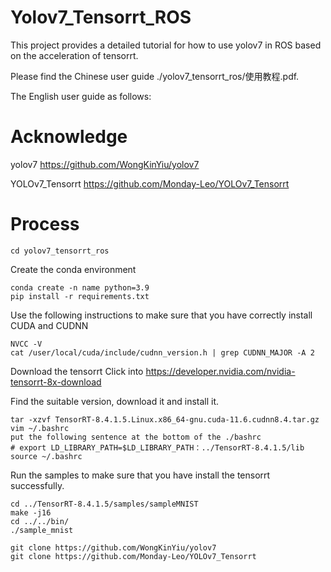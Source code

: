# Yolov7_Tensorrt_ROS

This project provides a detailed tutorial for how to use yolov7 in ROS based on the acceleration of tensorrt. 

Please find the Chinese user guide ./yolov7_tensorrt_ros/使用教程.pdf.

The English user guide as follows:

# Acknowledge

yolov7 https://github.com/WongKinYiu/yolov7

YOLOv7_Tensorrt https://github.com/Monday-Leo/YOLOv7_Tensorrt

# Process

```
cd yolov7_tensorrt_ros
```

Create the conda environment
```
conda create -n name python=3.9
pip install -r requirements.txt
```
Use the following instructions to make sure that you have correctly install CUDA and CUDNN
```
NVCC -V
cat /user/local/cuda/include/cudnn_version.h | grep CUDNN_MAJOR -A 2 
```
Download the tensorrt
Click into https://developer.nvidia.com/nvidia-tensorrt-8x-download

Find the suitable version, download it and install it.

```
tar -xzvf TensorRT-8.4.1.5.Linux.x86_64-gnu.cuda-11.6.cudnn8.4.tar.gz
vim ~/.bashrc
put the following sentence at the bottom of the ./bashrc
# export LD_LIBRARY_PATH=$LD_LIBRARY_PATH：../TensorRT-8.4.1.5/lib
source ~/.bashrc
```
Run the samples to make sure that you have install the tensorrt successfully.
```
cd ../TensorRT-8.4.1.5/samples/sampleMNIST
make -j16
cd ../../bin/
./sample_mnist
```

```
git clone https://github.com/WongKinYiu/yolov7
git clone https://github.com/Monday-Leo/YOLOv7_Tensorrt
```
